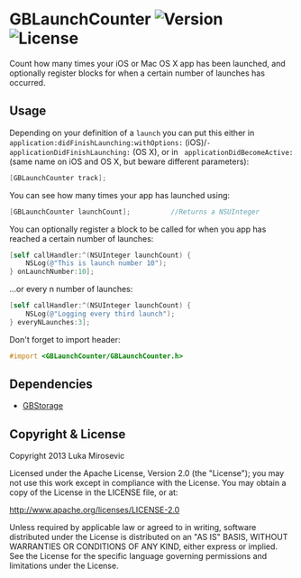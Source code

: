 # GBLaunchCounter ![Version](https://img.shields.io/cocoapods/v/GBLaunchCounter.svg?style=flat)&nbsp;![License](https://img.shields.io/badge/license-Apache_2-green.svg?style=flat)

Count how many times your iOS or Mac OS X app has been launched, and optionally register blocks for when a certain number of launches has occurred.

Usage
------------

Depending on your definition of a `launch` you can put this either in `application:didFinishLaunching:withOptions:` (iOS)/`-applicationDidFinishLaunching:` (OS X), or in ` applicationDidBecomeActive:` (same name on iOS and OS X, but beware different parameters):

```objective-c
[GBLaunchCounter track];
```

You can see how many times your app has launched using:

```objective-c
[GBLaunchCounter launchCount];			//Returns a NSUInteger
```

You can optionally register a block to be called for when you app has reached a certain number of launches:

```objective-c
[self callHandler:^(NSUInteger launchCount) {
    NSLog(@"This is launch number 10");
} onLaunchNumber:10];
```

...or every n number of launches:

```objective-c
[self callHandler:^(NSUInteger launchCount) {
    NSLog(@"Logging every third launch");
} everyNLaunches:3];
```

Don't forget to import header:

```objective-c
#import <GBLaunchCounter/GBLaunchCounter.h>
```

Dependencies
------------

* [GBStorage](https://github.com/lmirosevic/GBStorage)

Copyright & License
------------

Copyright 2013 Luka Mirosevic

Licensed under the Apache License, Version 2.0 (the "License"); you may not use this work except in compliance with the License. You may obtain a copy of the License in the LICENSE file, or at:

http://www.apache.org/licenses/LICENSE-2.0

Unless required by applicable law or agreed to in writing, software distributed under the License is distributed on an "AS IS" BASIS, WITHOUT WARRANTIES OR CONDITIONS OF ANY KIND, either express or implied. See the License for the specific language governing permissions and limitations under the License.

